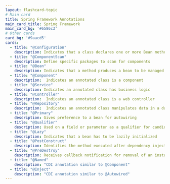 ```yaml
---
layout: flashcard-topic
# Main card
title: Spring Framework Annotations
main_card_title: Spring Framework
main_card_bg: '#6586c3'
# Other cards
card_bg: '#9aacd5'
cards:
  - title: "@Configuration"
    description: Indicates that a class declares one or more Bean methods that generate bean definitions
  - title: "@ComponentScan"
    description: Define specific packages to scan for components
  - title: "@Bean"
    description: Indicates that a method produces a bean to be managed by the Spring container
  - title: "@Component"
    description:  Indicates an annotated class is a component
  - title: "@Service"
    description: Indicates an annotated class has business logic
  - title: "@Controller"
    description:  Indicates an annotated class is a web controller
  - title: "@Repository"
    description:  Indicates an annotated class manipulates data in a database
  - title: "@Primary"
    description: Gives preference to a bean for autowiring
  - title: "@Qualifier"
    description: Used on a field or parameter as a qualifier for candidate beans when autowiring
  - title: "@Lazy"
    description: Indicates that a bean has to be lazily initialized
  - title: "@PostConstruct"
    description: Identifies the method executed after dependency injection for initialization
  - title: "@PreDestroy"
    description: Receives callback notification for removal of an instance from Spring container
  - title: "@Named"
    description: "CDI annotation similar to @Component"
  - title: "@Inject"
    description: "CDI annotation similar to @Autowired"
---
```

